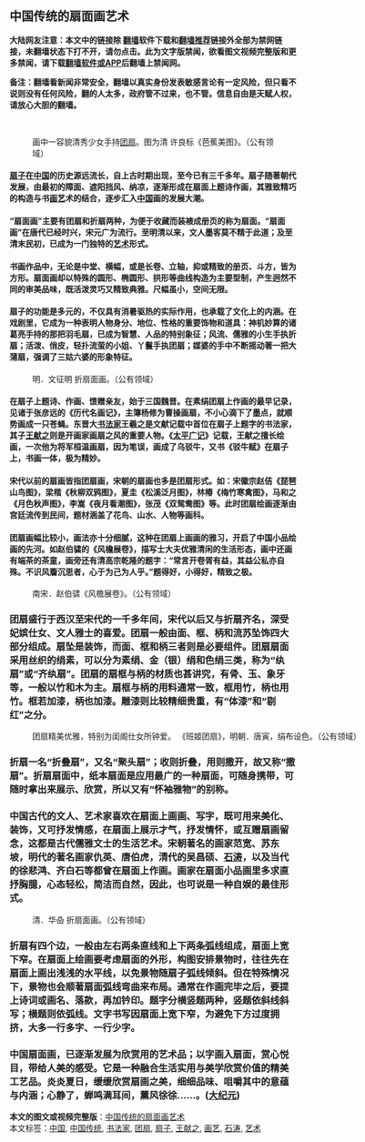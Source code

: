  <h2>中国传统的扇面画艺术</h2> <p class="notice"><b>大陆网友注意：本文中的链接除 <a href="https://github.com/bannedbook/fanqiang" >翻墙</a>软件下载和<a href="https://github.com/killgcd/justmysocks/blob/master/README.md">翻墙推荐</a>链接外全部为禁网链接，未翻墙状态下打不开，请勿点击。此为文字版禁闻，欲看图文视频完整版和更多禁闻，请下载<a href="https://github.com/bannedbook/fanqiang">翻墙软件或APP</a>后翻墙上禁闻网。</p><p>备注：翻墙看新闻非常安全，翻墙以真实身份发表敏感言论有一定风险，但只看不说则没有任何风险，翻的人太多，政府管不过来，也不管。信息自由是天赋人权，请放心大胆的翻墙。</b></p>  <div class="entry"> <br /> <figure><a href="https://i2.wp.com/upload-images-bucket-v64rleca837do.s3.eu-west-1.amazonaws.com/wp-content/uploads/2021/06/11114144/%E6%8D%95%E8%8E%B7-37.png?fit=863%2C480&#038;ssl=1" data-caption="画中一容貌清秀少女手持团扇。图为清 许良标《芭蕉美图》。（公有领域）"></a><figcaption class="wp-caption-text">画中一容貌清秀少女手持<a href="https://www.bannedbook.org/bnews/tag/%e5%9b%a2%e6%89%87/" class="st_tag internal_tag" rel="tag" title="标签 团扇 下的日志">团扇</a>。图为清 许良标《芭蕉美图》。（公有领域）</figcaption></figure> <h4><a href="https://www.bannedbook.org/bnews/tag/%E6%89%87%E5%AD%90/" class="st_tag internal_tag" rel="tag" title="标签 扇子 下的日志">扇子</a>在<span class='wp_keywordlink_affiliate'><a href="https://www.bannedbook.org/" title="中国" target="_blank">中国</a></span>的历史源远流长，自上古时期出现，至今已有三千多年。扇子随著朝代发展，由最初的障面、遮阳挡风、纳凉，逐渐形成在扇面上题诗作画，其雅致精巧的构造与书<a href="https://www.bannedbook.org/bnews/tag/%E7%94%BB%E8%89%BA/" class="st_tag internal_tag" rel="tag" title="标签 画艺 下的日志">画艺</a>术的结合，逐步汇入<a href="https://www.bannedbook.org/bnews/tag/%E4%B8%AD%E5%9B%BD/" class="st_tag internal_tag" rel="tag" title="标签 中国 下的日志">中国</a>画的发展大潮。</h4> <h4>“扇面画”主要有团扇和折扇两种，为便于收藏而装裱成册页的称为扇面。“扇面画”在唐代已经时兴，宋元广为流行。至明清以来，文人墨客莫不精于此道；及至清末民初，已成为一门独特的<a href="https://www.bannedbook.org/bnews/tag/%e8%89%ba%e6%9c%af/" class="st_tag internal_tag" rel="tag" title="标签 艺术 下的日志">艺术</a>形式。</h4> <h4>书画作品中，无论是中堂、横幅，或是长卷、立轴，抑或精致的册页、斗方，皆为方形。扇面画却以特殊的圆形、椭圆形、拱形等曲线构造为主要型制，产生迥然不同的审美品味，既活泼灵巧又精致典雅。尺幅虽小，空间无限。</h4> <h4>扇子的功能是多元的，不仅具有消暑驱热的实际作用，也承载了文化上的内涵。在戏剧里，它成为一种表明人物身分、地位、性格的重要饰物和道具：神机妙算的诸葛亮手持的那把羽毛扇，已成为智慧、人品的特别象征；风流、儒雅的小生手执折扇；活泼、俏皮，轻扑流萤的小姐、丫鬟手执团扇；媒婆的手中不断摇动著一把大蒲扇，强调了三姑六婆的形象特征。</h4> <figure id="attachment_41911" aria-describedby="caption-attachment-41911" style="width: 767px" class="wp-caption alignnone"><figcaption id="caption-attachment-41911" class="wp-caption-text">明．文征明 折扇面画。（公有领域）</figcaption></figure> <h4>在扇子上题诗、作画、馈赠亲友，始于三国魏晋。在素绢团扇上作画的最早记录，见诸于张彦远的《历代名画记》，主簿杨修为曹操画扇，不小心滴下了墨点，就顺势画成一只苍蝇。东晋大<a href="https://www.bannedbook.org/bnews/tag/%E4%B9%A6%E6%B3%95%E5%AE%B6/" class="st_tag internal_tag" rel="tag" title="标签 书法家 下的日志">书法家</a>王羲之是文献记载中首位在扇子上题字的书法家，其子<a href="https://www.bannedbook.org/bnews/tag/%E7%8E%8B%E7%8C%AE%E4%B9%8B/" class="st_tag internal_tag" rel="tag" title="标签 王献之 下的日志">王献之</a>则是开画家画扇之风的重要人物。《<span class='wp_keywordlink'><a href="https://www.bannedbook.org/forum24/topic4408.html" title="《太平广记》全500卷" target="_blank">太平广记</a></span>》记载，王献之擅长绘画，一次他为将军桓温画扇，因为笔误，画成了乌驳牛，又书《驳牛赋》在扇子上，书画一体，极为精妙。</h4> <h4>宋代以前的扇画皆指团扇画，宋朝的扇画也多是团扇形式。如：宋徽宗赵佶《琵琶山鸟图》，梁楷《秋柳双鸦图》，夏圭《松溪泛月图》，林椿《梅竹寒禽图》，马和之《月色秋声图》，李嵩《夜月看潮图》，张茂《双鸳鸯图》等。此时团扇绘画逐渐由宫廷流传到民间，题材涵盖了花鸟、山水、人物等画科。</h4> <h4>团扇画幅比较小，画法亦十分细腻，这种在团扇上画画的雅习，开启了中国小品绘画的先河。如赵伯骕的《风檐展卷》，描写士大夫优雅清闲的生活形态，画中还画有端茶的茶童，画旁还有清高宗乾隆的题字：“常言开卷胥有益，其益公私亦自殊。不识风簷沉思者，心于为己为人乎。”题得好，小得好，精致之极。</h4> <figure id="attachment_41912" aria-describedby="caption-attachment-41912" style="width: 964px" class="wp-caption alignnone"><figcaption id="caption-attachment-41912" class="wp-caption-text">南宋．赵伯骕《风檐展卷》。（公有领域）</figcaption></figure> <h3>团扇盛行于西汉至宋代的一千多年间，宋代以后又与折扇齐名，深受妃嫔仕女、文人雅士的喜爱。团扇一般由面、框、柄和流苏坠饰四大部分组成。扇坠是装饰，而面、框和柄三者则是必要组件。团扇扇面采用丝织的绢素，可以分为素绢、金（银）绢和色绢三类，称为“纨扇”或“齐纨扇”。团扇的扇框与柄的材质也甚讲究，有骨、玉、象牙等，一般以竹和木为主。扇框与柄的用料通常一致，框用竹，柄也用竹。框若加漆，柄也加漆。雕漆则比较精细贵重，有“体漆”和“剔红”之分。</h3> <figure id="attachment_41913" aria-describedby="caption-attachment-41913" style="width: 736px" class="wp-caption alignnone"><figcaption id="caption-attachment-41913" class="wp-caption-text">团扇精美优雅，特别为闺阁仕女所钟爱。 《班姬团扇》，明朝．唐寅，绢布设色。（公有领域）</figcaption></figure> <h3>折扇一名“折叠扇”，又名“聚头扇”；收则折叠，用则撒开，故又称“撒扇”。折扇扇面中，纸本扇面是应用最广的一种扇面，可随身携带，可随时拿出来展示、欣赏，所以又有“怀袖雅物”的别称。</h3> <h3>中国古代的文人、艺术家喜欢在扇面上画画、写字，既可用来美化、装饰，又可抒发情感，在扇面上展示才气，抒发情怀，或互赠扇画留念，这都是古代儒雅文士的生活艺术。宋朝著名的画家范宽、苏东坡，明代的著名画家仇英、唐伯虎，清代的吴昌硕、<a href="https://www.bannedbook.org/bnews/tag/%e7%9f%b3%e6%b6%9b/" class="st_tag internal_tag" rel="tag" title="标签 石涛 下的日志">石涛</a>，以及当代的徐悲鸿、齐白石等都曾在扇面上作画。画家在扇面小品画里多求直抒胸臆，心态轻松，简洁而自然，因此，也可说是一种自娱的最佳形式。</h3> <figure id="attachment_41914" aria-describedby="caption-attachment-41914" style="width: 719px" class="wp-caption alignnone"><figcaption id="caption-attachment-41914" class="wp-caption-text">清．华喦 折扇面画。（公有领域）</figcaption></figure> <h3>折扇有四个边，一般由左右两条直线和上下两条弧线组成，扇面上宽下窄。在扇面上绘画要考虑扇面的外形，构图安排景物时，往往先在扇面上画出浅浅的水平线，以免景物随扇子弧线倾斜。但在特殊情况下，景物也会顺著扇面弧线弯曲来布局。通常在作画完毕之后，要提上诗词或画名、落款，再加钤印。题字分横竖题两种，竖题依斜线斜写；横题则依弧线。文字书写因扇面上宽下窄，为避免下方过度拥挤，大多一行多字、一行少字。</h3> <h3>中国扇面画，已逐渐发展为欣赏用的艺术品；以字画入扇面，赏心悦目，带给人美的感受。它是一种融合生活实用与美学欣赏价值的精美工艺品。炎炎夏日，缓缓欣赏扇画之美，细细品味、咀嚼其中的意蕴与内涵；心静了，蝉鸣满耳间，薰风徐徐……。(<span class='wp_keywordlink_affiliate'><a href="http://www.epochtimes.com/" title="大纪元" target="_blank">大纪元</a></span>)</h3> </p> <a name='sharetosocial'></a>       <div><b>本文的图文或视频完整版</b>：<a href='https://www.bannedbook.org/bnews/comments/20210611/1564837.html'>中国传统的扇面画艺术</a></div>  </div><!--END ENTRY--> <div class="postfooter"> <div>本文标签：<a href="https://www.bannedbook.org/bnews/tag/%E4%B8%AD%E5%9B%BD/" rel="tag">中国</a>, <a href="https://www.bannedbook.org/bnews/tag/%E4%B8%AD%E5%9B%BD%E4%BC%A0%E7%BB%9F/" rel="tag">中国传统</a>, <a href="https://www.bannedbook.org/bnews/tag/%E4%B9%A6%E6%B3%95%E5%AE%B6/" rel="tag">书法家</a>, <a href="https://www.bannedbook.org/bnews/tag/%e5%9b%a2%e6%89%87/" rel="tag">团扇</a>, <a href="https://www.bannedbook.org/bnews/tag/%E6%89%87%E5%AD%90/" rel="tag">扇子</a>, <a href="https://www.bannedbook.org/bnews/tag/%E7%8E%8B%E7%8C%AE%E4%B9%8B/" rel="tag">王献之</a>, <a href="https://www.bannedbook.org/bnews/tag/%E7%94%BB%E8%89%BA/" rel="tag">画艺</a>, <a href="https://www.bannedbook.org/bnews/tag/%e7%9f%b3%e6%b6%9b/" rel="tag">石涛</a>, <a href="https://www.bannedbook.org/bnews/tag/%e8%89%ba%e6%9c%af/" rel="tag">艺术</a></div>  </div><!--END POSTFOOTER--> 